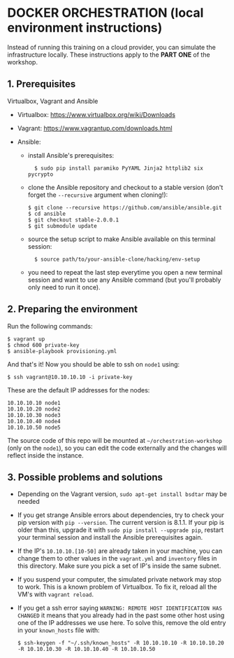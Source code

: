 DOCKER ORCHESTRATION (local environment instructions)
=====================================================

Instead of running this training on a cloud provider, you can simulate the
infrastructure locally. These instructions apply to the **PART ONE** of the
workshop.


## 1. Prerequisites

Virtualbox, Vagrant and Ansible

- Virtualbox: https://www.virtualbox.org/wiki/Downloads

- Vagrant: https://www.vagrantup.com/downloads.html

- Ansible:
  - install Ansible's prerequisites:

          $ sudo pip install paramiko PyYAML Jinja2 httplib2 six pycrypto

  - clone the Ansible repository and checkout to a stable version
    (don't forget the `--recursive` argument when cloning!):

        $ git clone --recursive https://github.com/ansible/ansible.git
        $ cd ansible
        $ git checkout stable-2.0.0.1
        $ git submodule update

  - source the setup script to make Ansible available on this terminal session:

          $ source path/to/your-ansible-clone/hacking/env-setup

  - you need to repeat the last step everytime you open a new terminal session
    and want to use any Ansible command (but you'll probably only need to run
    it once).


## 2. Preparing the environment

Run the following commands:

    $ vagrant up
    $ chmod 600 private-key
    $ ansible-playbook provisioning.yml

And that's it! Now you should be able to ssh on `node1` using:

    $ ssh vagrant@10.10.10.10 -i private-key

These are the default IP addresses for the nodes:

    10.10.10.10 node1
    10.10.10.20 node2
    10.10.10.30 node3
    10.10.10.40 node4
    10.10.10.50 node5

The source code of this repo will be mounted at `~/orchestration-workshop`
(only on the `node1`), so you can edit the code externally and the changes
will reflect inside the instance.


## 3. Possible problems and solutions

- Depending on the Vagrant version, `sudo apt-get install bsdtar` may be needed

- If you get strange Ansible errors about dependencies, try to check your pip
  version with `pip --version`. The current version is 8.1.1. If your pip is
  older than this, upgrade it with `sudo pip install --upgrade pip`, restart
  your terminal session and install the Ansible prerequisites again.

- If the IP's `10.10.10.[10-50]` are already taken in your machine, you can
  change them to other values in the `vagrant.yml` and `inventory` files in
  this directory. Make sure you pick a set of IP's inside the same subnet.

- If you suspend your computer, the simulated private network may stop to
  work. This is a known problem of Virtualbox. To fix it, reload all the VM's
  with `vagrant reload`.

- If you get a ssh error saying `WARNING: REMOTE HOST IDENTIFICATION HAS CHANGED`
  it means that you already had in the past some other host using one of the
  IP addresses we use here. To solve this, remove the old entry in your
  `known_hosts` file with:

      $ ssh-keygen -f "~/.ssh/known_hosts" -R 10.10.10.10 -R 10.10.10.20 -R 10.10.10.30 -R 10.10.10.40 -R 10.10.10.50
